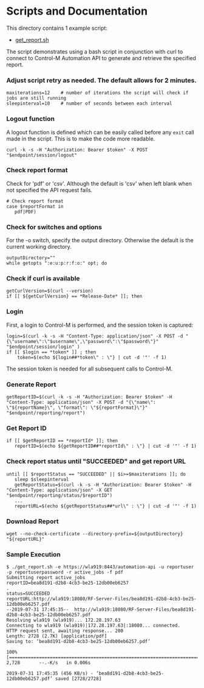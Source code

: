 # Scripts and Documentation

This directory contains 1 example script:
* [get_report.sh](./get_report.sh)

The script demonstrates using a bash script in conjunction with curl to connect to Control-M Automation API to generate and retrieve the specified report.


### Adjust script retry as needed.  The default allows for 2 minutes.
```
maxiterations=12    # number of iterations the script will check if jobs are still running
sleepinterval=10    # number of seconds between each interval
```
### Logout function
A logout function is defined which can be easily called before any `exit` call
made in the script. This is to make the code more readable.
```
curl -k -s -H "Authorization: Bearer $token" -X POST "$endpoint/session/logout"
```


### Check report format
Check for 'pdf' or 'csv'.  Although the default is 'csv' when left blank when not specified the API request fails.
```
# Check report format
case $reportFormat in
   pdf|PDF)

```

### Check for switches and options
For the -o switch, specify the output directory. Otherwise the default is the current working directory.
```
outputDirectory=""
while getopts ":e:u:p:r:f:o:" opt; do
```

### Check if curl is available
```
getCurlVersion=$(curl --version)
if [[ ${getCurlVersion} == *Release-Date* ]]; then
```

### Login
First, a login to Control-M is performed, and the session token is captured:
```
login=$(curl -k -s -H "Content-Type: application/json" -X POST -d "{\"username\":\"$username\",\"password\":\"$password\"}" "$endpoint/session/login" )
if [[ $login == *token* ]] ; then
	token=$(echo ${login##*token\" : \"} | cut -d '"' -f 1)
```

The session token is needed for all subsequent calls to Control-M.

### Generate Report
```
getReportID=$(curl -k -s -H "Authorization: Bearer $token" -H "Content-Type: application/json" -X POST -d "{\"name\": \"${reportName}\", \"format\": \"${reportFormat}\"}" "$endpoint/reporting/report")
```
### Get Report ID
```
if [[ $getReportID == *reportId* ]]; then
   reportID=$(echo ${getReportID##*reportId\" : \"} | cut -d '"' -f 1)
```

### Check report status until "SUCCEEDED" and get report URL
```
until [[ $reportStatus == "SUCCEEDED" || $i>=$maxiterations ]]; do
   sleep $sleepinterval
   getReportStatus=$(curl -k -s -H "Authorization: Bearer $token" -H "Content-Type: application/json" -X GET "$endpoint/reporting/status/$reportID")
   ...
   reportURL=$(echo ${getReportStatus##*url\" : \"} | cut -d '"' -f 1)
```

### Download Report
```
wget --no-check-certificate --directory-prefix=${outputDirectory} "${reportURL}"
```

### Sample Execution
```
$ ./get_report.sh -e https://wla919:8443/automation-api -u reportuser -p reportuserpassword -r active_jobs -f pdf
Submitting report active_jobs
reportID=bea8d191-d2b8-4cb3-be25-12db00eb6257
.
status=SUCCEEDED
reportURL:http://wla919:18080/RF-Server-Files/bea8d191-d2b8-4cb3-be25-12db00eb6257.pdf
--2019-07-31 17:45:35--  http://wla919:18080/RF-Server-Files/bea8d191-d2b8-4cb3-be25-12db00eb6257.pdf
Resolving wla919 (wla919)... 172.28.197.63
Connecting to wla919 (wla919)|172.28.197.63|:18080... connected.
HTTP request sent, awaiting response... 200
Length: 2728 (2.7K) [application/pdf]
Saving to: ‘bea8d191-d2b8-4cb3-be25-12db00eb6257.pdf’

100%[=================================================================================================================================================================>] 2,728       --.-K/s   in 0.006s

2019-07-31 17:45:35 (456 KB/s) - ‘bea8d191-d2b8-4cb3-be25-12db00eb6257.pdf’ saved [2728/2728]
```


